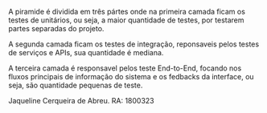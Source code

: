 A piramide é dividida em três pártes onde na primeira camada ficam os 
testes de unitários, ou seja, a maior quantidade de testes, por testarem partes separadas
do projeto.

A segunda camada ficam os testes de integração, reponsaveis pelos testes de serviços e APIs, 
sua quantidade é mediana. 

A terceira camada é responsavel pelos teste End-to-End, focando nos fluxos principais de 
informação do sistema e os fedbacks da interface, ou seja, são quantidade pequenas de teste.


Jaqueline Cerqueira de Abreu. 
RA: 1800323
